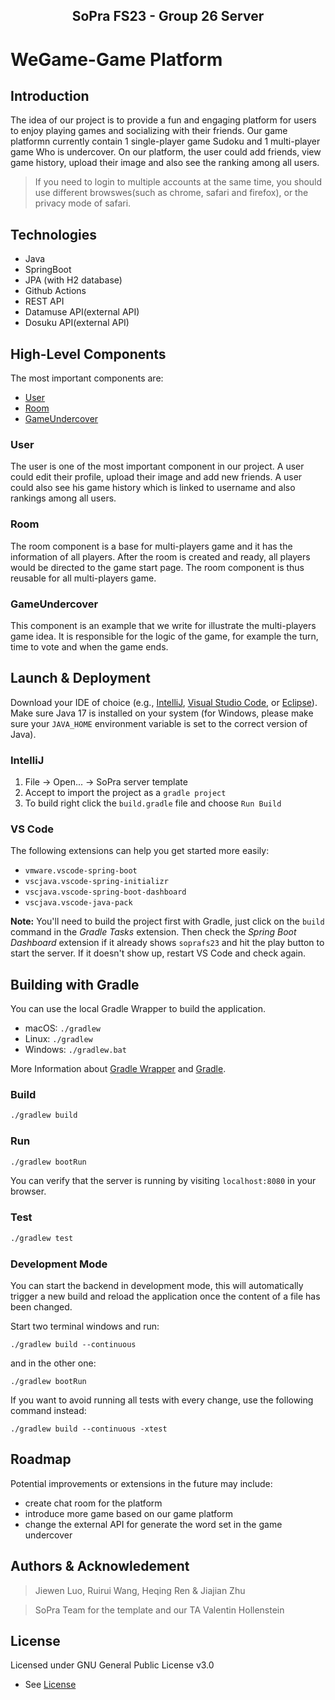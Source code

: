 <div align="center">
    <h2>SoPra FS23 - Group 26 Server</h2>
</div>

# WeGame-Game Platform

## Introduction
The idea of our project is to provide a fun and engaging platform for users to enjoy playing games and socializing with their friends. Our game platformn currently contain 1 single-player game Sudoku and 1 multi-player game Who is undercover. On our platform, the user could add friends, view game history, upload their image and also see the ranking among all users.
> If you need to login to multiple accounts at the same time, you should use different browswes(such as chrome, safari and firefox), or the privacy mode of safari.

## Technologies
- Java 
- SpringBoot
- JPA (with H2 database)
- Github Actions
- REST API
- Datamuse API(external API)
- Dosuku API(external API)

## High-Level Components
The most important components are:
- [User](src/main/java/ch/uzh/ifi/hase/soprafs23/entity/User.java)
- [Room](src/main/java/ch/uzh/ifi/hase/soprafs23/entity/Room.java)
- [GameUndercover](src/main/java/ch/uzh/ifi/hase/soprafs23/entity/GameUndercover.java)

### User
The user is one of the most important component in our project. A user could edit their profile, upload their image and add new friends. A user could also see his game history which is linked to username and also rankings among all users.

### Room
The room component is a base for multi-players game and it has the information of all players. After the room is created and ready, all players would be directed to the game start page. The room component is thus reusable for all multi-players game.

### GameUndercover
This component is an example that we write for illustrate the multi-players game idea. It is responsible for the logic of the game, for example the turn, time to vote and when the game ends.

## Launch & Deployment
Download your IDE of choice (e.g., [IntelliJ](https://www.jetbrains.com/idea/download/), [Visual Studio Code](https://code.visualstudio.com/), or [Eclipse](http://www.eclipse.org/downloads/)). Make sure Java 17 is installed on your system (for Windows, please make sure your `JAVA_HOME` environment variable is set to the correct version of Java).

### IntelliJ
1. File -> Open... -> SoPra server template
2. Accept to import the project as a `gradle project`
3. To build right click the `build.gradle` file and choose `Run Build`

### VS Code
The following extensions can help you get started more easily:
-   `vmware.vscode-spring-boot`
-   `vscjava.vscode-spring-initializr`
-   `vscjava.vscode-spring-boot-dashboard`
-   `vscjava.vscode-java-pack`

**Note:** You'll need to build the project first with Gradle, just click on the `build` command in the _Gradle Tasks_ extension. Then check the _Spring Boot Dashboard_ extension if it already shows `soprafs23` and hit the play button to start the server. If it doesn't show up, restart VS Code and check again.

## Building with Gradle
You can use the local Gradle Wrapper to build the application.
-   macOS: `./gradlew`
-   Linux: `./gradlew`
-   Windows: `./gradlew.bat`

More Information about [Gradle Wrapper](https://docs.gradle.org/current/userguide/gradle_wrapper.html) and [Gradle](https://gradle.org/docs/).

### Build

```bash
./gradlew build
```

### Run

```bash
./gradlew bootRun
```

You can verify that the server is running by visiting `localhost:8080` in your browser.

### Test

```bash
./gradlew test
```

### Development Mode
You can start the backend in development mode, this will automatically trigger a new build and reload the application
once the content of a file has been changed.

Start two terminal windows and run:

`./gradlew build --continuous`

and in the other one:

`./gradlew bootRun`

If you want to avoid running all tests with every change, use the following command instead:

`./gradlew build --continuous -xtest`


## Roadmap
Potential improvements or extensions in the future may include:

- create chat room for the platform
- introduce more game based on our game platform
- change the external API for generate the word set in the game undercover

## Authors & Acknowledement
>Jiewen Luo, Ruirui Wang, Heqing Ren & Jiajian Zhu

>SoPra Team for the template and our TA Valentin Hollenstein

## License

Licensed under GNU General Public License v3.0
- See [License](LICENSE)
